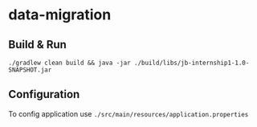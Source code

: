 # data-migration

## Build & Run

`./gradlew clean build && java -jar ./build/libs/jb-internship1-1.0-SNAPSHOT.jar`

## Configuration

To config application use `./src/main/resources/application.properties`